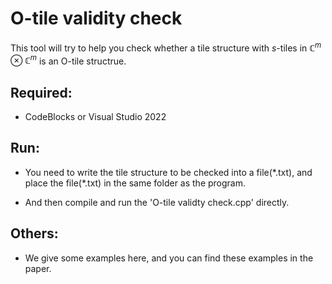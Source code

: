 # O-tile validity check
This tool will try to help you check whether a tile structure with $s$-tiles in $\mathbb{C}^m \otimes \mathbb{C}^m$ is an O-tile structrue.


## Required:
- CodeBlocks or Visual Studio 2022


## Run:
- You need to write the tile structure to be checked into a file(\*.txt), and place the file(\*.txt) in the same folder as the program.

- And then compile and run the 'O-tile validty check.cpp' directly.


## Others:
- We give some examples here, and you can find these examples in the paper.

